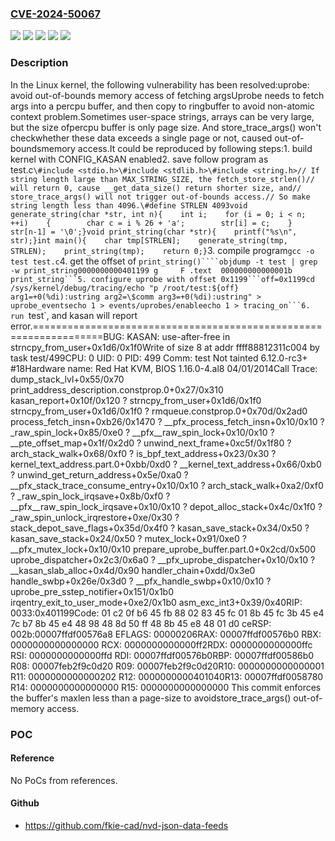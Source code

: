 ### [CVE-2024-50067](https://cve.mitre.org/cgi-bin/cvename.cgi?name=CVE-2024-50067)
![](https://img.shields.io/static/v1?label=Product&message=Linux&color=blue)
![](https://img.shields.io/static/v1?label=Version&message=&color=brightgreen)
![](https://img.shields.io/static/v1?label=Version&message=3.14%20&color=brightgreen)
![](https://img.shields.io/static/v1?label=Version&message=dcad1a204f72624796ae83359403898d10393b9c%20&color=brightgreen)
![](https://img.shields.io/static/v1?label=Vulnerability&message=n%2Fa&color=blue)

### Description

In the Linux kernel, the following vulnerability has been resolved:uprobe: avoid out-of-bounds memory access of fetching argsUprobe needs to fetch args into a percpu buffer, and then copy to ringbuffer to avoid non-atomic context problem.Sometimes user-space strings, arrays can be very large, but the size ofpercpu buffer is only page size. And store_trace_args() won't checkwhether these data exceeds a single page or not, caused out-of-boundsmemory access.It could be reproduced by following steps:1. build kernel with CONFIG_KASAN enabled2. save follow program as test.c```\#include <stdio.h>\#include <stdlib.h>\#include <string.h>// If string length large than MAX_STRING_SIZE, the fetch_store_strlen()// will return 0, cause __get_data_size() return shorter size, and// store_trace_args() will not trigger out-of-bounds access.// So make string length less than 4096.\#define STRLEN 4093void generate_string(char *str, int n){    int i;    for (i = 0; i < n; ++i)    {        char c = i % 26 + 'a';        str[i] = c;    }    str[n-1] = '\0';}void print_string(char *str){    printf("%s\n", str);}int main(){    char tmp[STRLEN];    generate_string(tmp, STRLEN);    print_string(tmp);    return 0;}```3. compile program`gcc -o test test.c`4. get the offset of `print_string()````objdump -t test | grep -w print_string0000000000401199 g     F .text  000000000000001b              print_string```5. configure uprobe with offset 0x1199```off=0x1199cd /sys/kernel/debug/tracing/echo "p /root/test:${off} arg1=+0(%di):ustring arg2=\$comm arg3=+0(%di):ustring" > uprobe_eventsecho 1 > events/uprobes/enableecho 1 > tracing_on```6. run `test`, and kasan will report error.==================================================================BUG: KASAN: use-after-free in strncpy_from_user+0x1d6/0x1f0Write of size 8 at addr ffff88812311c004 by task test/499CPU: 0 UID: 0 PID: 499 Comm: test Not tainted 6.12.0-rc3+ #18Hardware name: Red Hat KVM, BIOS 1.16.0-4.al8 04/01/2014Call Trace: <TASK> dump_stack_lvl+0x55/0x70 print_address_description.constprop.0+0x27/0x310 kasan_report+0x10f/0x120 ? strncpy_from_user+0x1d6/0x1f0 strncpy_from_user+0x1d6/0x1f0 ? rmqueue.constprop.0+0x70d/0x2ad0 process_fetch_insn+0xb26/0x1470 ? __pfx_process_fetch_insn+0x10/0x10 ? _raw_spin_lock+0x85/0xe0 ? __pfx__raw_spin_lock+0x10/0x10 ? __pte_offset_map+0x1f/0x2d0 ? unwind_next_frame+0xc5f/0x1f80 ? arch_stack_walk+0x68/0xf0 ? is_bpf_text_address+0x23/0x30 ? kernel_text_address.part.0+0xbb/0xd0 ? __kernel_text_address+0x66/0xb0 ? unwind_get_return_address+0x5e/0xa0 ? __pfx_stack_trace_consume_entry+0x10/0x10 ? arch_stack_walk+0xa2/0xf0 ? _raw_spin_lock_irqsave+0x8b/0xf0 ? __pfx__raw_spin_lock_irqsave+0x10/0x10 ? depot_alloc_stack+0x4c/0x1f0 ? _raw_spin_unlock_irqrestore+0xe/0x30 ? stack_depot_save_flags+0x35d/0x4f0 ? kasan_save_stack+0x34/0x50 ? kasan_save_stack+0x24/0x50 ? mutex_lock+0x91/0xe0 ? __pfx_mutex_lock+0x10/0x10 prepare_uprobe_buffer.part.0+0x2cd/0x500 uprobe_dispatcher+0x2c3/0x6a0 ? __pfx_uprobe_dispatcher+0x10/0x10 ? __kasan_slab_alloc+0x4d/0x90 handler_chain+0xdd/0x3e0 handle_swbp+0x26e/0x3d0 ? __pfx_handle_swbp+0x10/0x10 ? uprobe_pre_sstep_notifier+0x151/0x1b0 irqentry_exit_to_user_mode+0xe2/0x1b0 asm_exc_int3+0x39/0x40RIP: 0033:0x401199Code: 01 c2 0f b6 45 fb 88 02 83 45 fc 01 8b 45 fc 3b 45 e4 7c b7 8b 45 e4 48 98 48 8d 50 ff 48 8b 45 e8 48 01 d0 ceRSP: 002b:00007ffdf00576a8 EFLAGS: 00000206RAX: 00007ffdf00576b0 RBX: 0000000000000000 RCX: 0000000000000ff2RDX: 0000000000000ffc RSI: 0000000000000ffd RDI: 00007ffdf00576b0RBP: 00007ffdf00586b0 R08: 00007feb2f9c0d20 R09: 00007feb2f9c0d20R10: 0000000000000001 R11: 0000000000000202 R12: 0000000000401040R13: 00007ffdf0058780 R14: 0000000000000000 R15: 0000000000000000 </TASK>This commit enforces the buffer's maxlen less than a page-size to avoidstore_trace_args() out-of-memory access.

### POC

#### Reference
No PoCs from references.

#### Github
- https://github.com/fkie-cad/nvd-json-data-feeds

